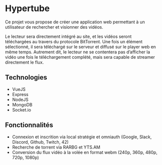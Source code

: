 # Hypertube

Ce projet vous propose de créer une application web permettant à un utilisateur de rechercher et visionner des vidéos.

Le lecteur sera directement intégré au site, et les vidéos seront téléchargées au travers du protocole BitTorrent. Une fois un élément sélectionné, il sera téléchargé sur le serveur et diffusé sur le player web en même temps. Autrement dit, le lecteur ne se contentera pas d’afficher la vidéo une fois le téléchargement complété, mais sera capable de streamer directement le flux.

## Technologies

- VueJS
- Express
- NodeJS
- MongoDB
- Socket.io

## Fonctionnalités

- Connexion et inscrition via local stratégie et omniauth (Google, Slack, Discord, Github, Twitch, 42)
- Recherche de torrent via RARBG et YTS.AM
- Conversion du flux vidéo à la volée en format webm (240p, 360p, 480p, 720p, 1080p)
